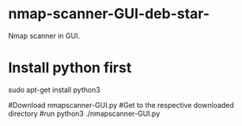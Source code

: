 # nmap-scanner-GUI-deb-star-
Nmap scanner in GUI.
# Install python first
sudo apt-get install python3

#Download nmapscanner-GUI.py
#Get to the respective downloaded directory
#run
python3 ./nmapscanner-GUI.py
